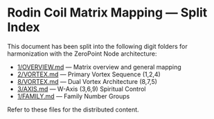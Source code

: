# Rodin Coil Matrix Mapping — Split Index

This document has been split into the following digit folders for harmonization with the ZeroPoint Node architecture:

- [1/OVERVIEW.md](1/OVERVIEW.md) — Matrix overview and general mapping
- [2/VORTEX.md](2/VORTEX.md) — Primary Vortex Sequence (1,2,4)
- [8/VORTEX.md](8/VORTEX.md) — Dual Vortex Architecture (8,7,5)
- [3/AXIS.md](3/AXIS.md) — W-Axis (3,6,9) Spiritual Control
- [1/FAMILY.md](1/FAMILY.md) — Family Number Groups

Refer to these files for the distributed content. 